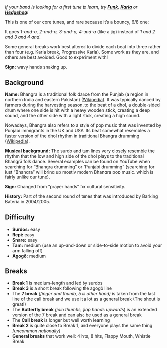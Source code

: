 *If your band is looking for a first tune to learn, try [**Funk**](/#/listen/Funk/), [**Karla**](/#/listen/Karla/) or [**Hedgehog**](/#/listen/Hedgehog/)!*

This is one of our core tunes, and rare because it’s a bouncy, 6/8 one:

It goes *1-and-a, 2-and-a, 3-and-a, 4-and-a* (like a jig) instead of *1 and 2 and 3 and 4 and*.

Some general breaks work best altered to divide each beat into three rather than four (e.g. Karla break, Progressive Karla).
Some work as they are, and others are best avoided. Good to experiment with!

**Sign:** wavy hands snaking up.

## Background

**Name:** Bhangra is a traditional folk dance from the Punjab (a region in northern India and eastern Pakistan) ([Wikipedia](https://en.wikipedia.org/wiki/Bhangra_(dance))). It was typically danced by farmers during the harvesting season, to the beat of a dhol, a double-sided drum where one side is hit with a heavy wooden stick, creating a deep sound, and the other side with a light stick, creating a high sound.

Nowadays, Bhangra also refers to a style of pop music that was invented by Punjabi immigrants in the UK and USA. Its beat somewhat resembles a faster version of the dhol rhythm in traditional Bhangra drumming ([Wikipedia](https://en.wikipedia.org/wiki/Bhangra_(music))).

**Musical background:** The surdo and tam lines very closely resemble the rhythm that the low and high side of the dhol plays to the traditional Bhaṅgṛā folk dance. Several examples can be found on YouTube when searching for “Bhangra drumming” or “Punjabi drumming” (searching for just “Bhangra” will bring up mostly modern Bhangra pop music, which is fairly unlike our tune).

**Sign:** Changed from “prayer hands” for cultural sensitivity.

**History:** Part of the second round of tunes that was introduced by Barking Bateria in 2004/2005.

## Difficulty

* **Surdos:** easy
* **Repi:** easy
* **Snare:** easy
* **Tam:** medium (use an up-and-down or side-to-side motion to avoid your arm falling off)
* **Agogô:** medium

## Breaks

* **Break 1** is medium-length and led by surdos
* **Break 3** is a short break following the agogô line
* The **7 break** *(finger and thumb, 5 in other hand)* is taken from the last line of the call break and we use it a lot as a general break (The shout is great!)
* The **Butterfly break** *(join thumbs, flap hands upwards*) is an extended version of the 7 break and can also be used as a general break
* The **Call break** is longer but well worth learning
* **Break 2** is quite close to Break 1, and everyone plays the same thing _\[uncommon nationally\]_
* **General breaks** that work well: 4 hits, 8 hits, Flappy Mouth, Whistle Break
